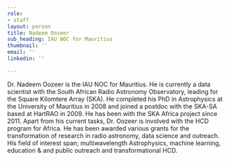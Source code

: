 ```yaml
---
role:
- staff
layout: person
title: Nadeem Oozeer
sub_heading: IAU NOC for Mauritius
thumbnail: ''
email: ''
linkedin: ''

---
```

Dr. Nadeem Oozeer is the IAU NOC for Mauritius. He is currently a data scientist with the South African Radio Astronomy Observatory, leading for the Square Kilomtere Array (SKA). He completed his PhD in Astrophysics at the University of Mauritius in 2008 and joined a postdoc with the SKA-SA based at HartRAO in 2009. He has been with the SKA Africa project since 2011. Apart from his current tasks, Dr. Oozeer is involved with the HCD program for Africa. He has been awarded various grants for the transformation of research in radio astronomy, data science and outreach. His field of interest span; multiwavelength Astrophysics, machine learning, education & and public outreach and transformational HCD.
